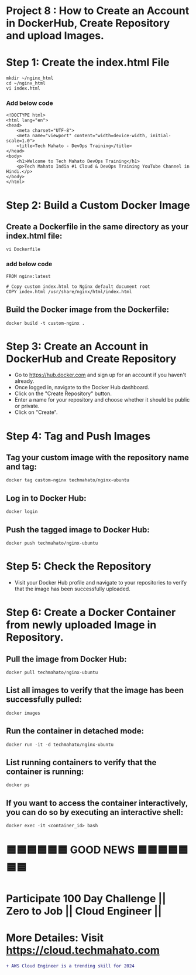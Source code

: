 # Project 8 :  How to Create an Account in DockerHub, Create Repository and upload Images.
# Step 1: Create the index.html File
    mkdir ~/nginx_html
    cd ~/nginx_html
    vi index.html
### Add below code
   
    <!DOCTYPE html>
    <html lang="en">
    <head>
        <meta charset="UTF-8">
        <meta name="viewport" content="width=device-width, initial-scale=1.0">
        <title>Tech Mahato - DevOps Training</title>
    </head>
    <body>
        <h1>Welcome to Tech Mahato DevOps Training</h1>
        <p>Tech Mahato India #1 Cloud & DevOps Training YouTube Channel in Hindi.</p>
    </body>
    </html>

# Step 2: Build a Custom Docker Image
## Create a Dockerfile in the same directory as your index.html file:
    vi Dockerfile
### add below code
    FROM nginx:latest

    # Copy custom index.html to Nginx default document root
    COPY index.html /usr/share/nginx/html/index.html
## Build the Docker image from the Dockerfile:
    docker build -t custom-nginx .

# Step 3: Create an Account in DockerHub and Create Repository
- Go to https://hub.docker.com and sign up for an account if you haven't already.
- Once logged in, navigate to the Docker Hub dashboard.
- Click on the "Create Repository" button.
- Enter a name for your repository and choose whether it should be public or private.
- Click on "Create".

# Step 4: Tag and Push Images
## Tag your custom image with the repository name and tag:
    docker tag custom-nginx techmahato/nginx-ubuntu

## Log in to Docker Hub:
    docker login

## Push the tagged image to Docker Hub:
    docker push techmahato/nginx-ubuntu

# Step 5: Check the Repository
- Visit your Docker Hub profile and navigate to your repositories to verify that the image has been successfully uploaded.

# Step 6: Create a Docker Container from newly uploaded Image in Repository.
## Pull the image from Docker Hub:
    docker pull techmahato/nginx-ubuntu

## List all images to verify that the image has been successfully pulled:
    docker images

## Run the container in detached mode:
    docker run -it -d techmahato/nginx-ubuntu

## List running containers to verify that the container is running:
    docker ps

## If you want to access the container interactively, you can do so by executing an interactive shell:
    docker exec -it <container_id> bash


# 🟦🟦🟦🟦🟦🟦 GOOD NEWS 🟦🟦🟦🟦🟦🟦🟦

# Participate **100 Day Challenge || Zero to Job || Cloud Engineer ||** 

# More Detailes: Visit https://cloud.techmahato.com

```diff
+ AWS Cloud Engineer is a trending skill for 2024 
```
